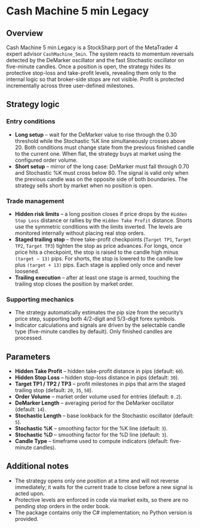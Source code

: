 # Cash Machine 5 min Legacy

## Overview
Cash Machine 5 min Legacy is a StockSharp port of the MetaTrader 4 expert advisor `CashMachine_5min`. The system reacts to momentum reversals detected by the DeMarker oscillator and the fast Stochastic oscillator on five-minute candles. Once a position is open, the strategy hides its protective stop-loss and take-profit levels, revealing them only to the internal logic so that broker-side stops are not visible. Profit is protected incrementally across three user-defined milestones.

## Strategy logic
### Entry conditions
* **Long setup** – wait for the DeMarker value to rise through the 0.30 threshold while the Stochastic %K line simultaneously crosses above 20. Both conditions must change state from the previous finished candle to the current one. When flat, the strategy buys at market using the configured order volume.
* **Short setup** – mirror of the long case: DeMarker must fall through 0.70 and Stochastic %K must cross below 80. The signal is valid only when the previous candle was on the opposite side of both boundaries. The strategy sells short by market when no position is open.

### Trade management
* **Hidden risk limits** – a long position closes if price drops by the `Hidden Stop Loss` distance or rallies by the `Hidden Take Profit` distance. Shorts use the symmetric conditions with the limits inverted. The levels are monitored internally without placing real stop orders.
* **Staged trailing stop** – three take-profit checkpoints (`Target TP1`, `Target TP2`, `Target TP3`) tighten the stop as price advances. For longs, once price hits a checkpoint, the stop is raised to the candle high minus `(target − 13)` pips. For shorts, the stop is lowered to the candle low plus `(target + 13)` pips. Each stage is applied only once and never loosened.
* **Trailing execution** – after at least one stage is armed, touching the trailing stop closes the position by market order.

### Supporting mechanics
* The strategy automatically estimates the pip size from the security’s price step, supporting both 4/2-digit and 5/3-digit forex symbols.
* Indicator calculations and signals are driven by the selectable candle type (five-minute candles by default). Only finished candles are processed.

## Parameters
* **Hidden Take Profit** – hidden take-profit distance in pips (default: `60`).
* **Hidden Stop Loss** – hidden stop-loss distance in pips (default: `30`).
* **Target TP1 / TP2 / TP3** – profit milestones in pips that arm the staged trailing stop (default: `20`, `35`, `50`).
* **Order Volume** – market order volume used for entries (default: `0.2`).
* **DeMarker Length** – averaging period for the DeMarker oscillator (default: `14`).
* **Stochastic Length** – base lookback for the Stochastic oscillator (default: `5`).
* **Stochastic %K** – smoothing factor for the %K line (default: `3`).
* **Stochastic %D** – smoothing factor for the %D line (default: `3`).
* **Candle Type** – timeframe used to compute indicators (default: five-minute candles).

## Additional notes
* The strategy opens only one position at a time and will not reverse immediately; it waits for the current trade to close before a new signal is acted upon.
* Protective levels are enforced in code via market exits, so there are no pending stop orders in the order book.
* The package contains only the C# implementation; no Python version is provided.
